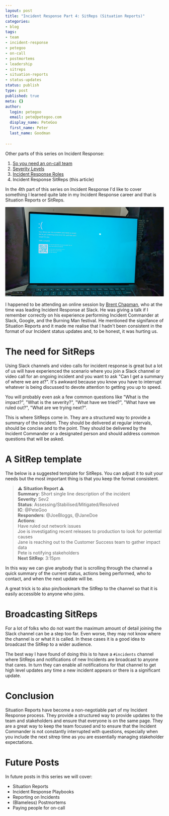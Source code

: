 ```yaml
---
layout: post
title: "Incident Response Part 4: SitReps (Situation Reports)"
categories:
- blog
tags:
- team
- incident-response
- petegoo
- on-call
- postmortems
- leadership
- sitreps
- situation-reports
- status-updates
status: publish
type: post
published: true
meta: {}
author:
  login: petegoo
  email: pete@petegoo.com
  display_name: PeteGoo
  first_name: Peter
  last_name: Goodman

---
```


Other parts of this series on Incident Response:

1. [So you need an on-call team](https://blog.petegoo.com/2023/12/06/so-you-need-an-on-call-team/)
2. [Severity Levels](https://blog.petegoo.com/2024/01/17/incident-response-severity-levels/)
3. [Incident Response Roles](https://blog.petegoo.com/2024/01/27/incident-response-roles/)
4. Incident Response SitReps (this article)

In the 4th part of this series on Incident Response I'd like to cover something I learned quite late in my 
Incident Response career and that is Situation Reports or SitReps.

![Blue Screen of Death  ](/images/2024/bsod.jpg)

I happened to be attending an online session by [Brent Chapman](https://greatcircle.com/), who at the time was leading Incident Response at Slack. He was giving a talk if I remember correctly on his experience performing Incident Commander at Slack, Google, and the Burning Man festival. He mentioned the signifance of Situation Reports and it made me realise that I hadn't been consistent in the format of our Incident status updates and, to be honest, it was hurting us.

# The need for SitReps
Using Slack channels and video calls for incident response is great but a lot of us will have experienced the scenario where you join a Slack channel or video call for an ongoing incident and you want to ask "Can I get a summary of where we are at?". It's awkward because you know you have to interrupt whatever is being discussed to devote attention to getting you up to speed.

You will probably even ask a few common questions like "What is the impact?", "What is the severity?", "What have we tried?", "What have we ruled out?", "What are we trying next?".

This is where SitReps come in. They are a structured way to provide a summary of the incident. They should be delivered at regular intervals, should be concise and to the point. They should be delivered by the Incident Commander or a designated person and should address common questions that will be asked.

# A SitRep template

The below is a suggested template for SitReps. You can adjust it to suit your needs but the most important thing is that you keep the format consistent.

> ⚠️ **Situation Report** ⚠️ <br/>
> **Summary**: Short single line description of the incident<br/>
> **Severity**: Sev2<br/>
> **Status**: Assessing/Stabilised/Mitigated/Resolved<br/>
> **IC**: @PeteGoo<br/>
> **Responders**: @JoeBloggs, @JaneDoe<br/> 
> **Actions**: <br/>
> Have ruled out network issues<br/>
> Joe is investigating recent releases to production to look for potential causes<br/>
> Jane is reaching out to the Customer Success team to gather impact data<br/>
> Pete is notifying stakeholders<br/>
> **Next SitRep**: 3:15pm


In this way we can give anybody that is scrolling through the channel a quick summary of the current status, actions being performed, who to contact, and when the next update will be.

A great trick is to also pin/bookmark the SitRep to the channel so that it is easily accessible to anyone who joins.

# Broadcasting SitReps
For a lot of folks who do not want the maximum amount of detail joining the Slack channel can be a step too far. Even worse, they may not know where the channel is or what it is called. In these cases it is a good idea to broadcast the SitRep to a wider audience. 

The best way I have found of doing this is to have a `#incidents` channel where SitReps and notifications of new Incidents are broadcast to anyone that cares. In turn they can enable all notifications for that channel to get high level updates any time a new incident appears or there is a significant update.

# Conclusion
Situation Reports have become a non-negotiable part of my Incident Response process. They provide a structured way to provide updates to the team and stakeholders and ensure that everyone is on the same page. They are a great way to keep the team focused and to ensure that the Incident Commander is not constantly interrupted with questions, especially when you include the next sitrep time as you are essentially managing stakeholder expectations.

# Future Posts

In future posts in this series we will cover:

- Situation Reports
- Incident Response Playbooks
- Reporting on Incidents
- (Blameless) Postmortems
- Paying people for on-call


